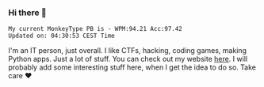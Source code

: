 ### Hi there 👋
<!-- PB START -->
```
My current MonkeyType PB is - WPM:94.21 Acc:97.42
Updated on: 04:30:53 CEST Time
```
<!-- PB END -->
I'm an IT person, just overall. I like CTFs, hacking, coding games, making Python apps. Just a lot of stuff.
You can check out my website [here](https://skill3472.github.io/).
I will probably add some interesting stuff here, when I get the idea to do so. Take care ❤️
